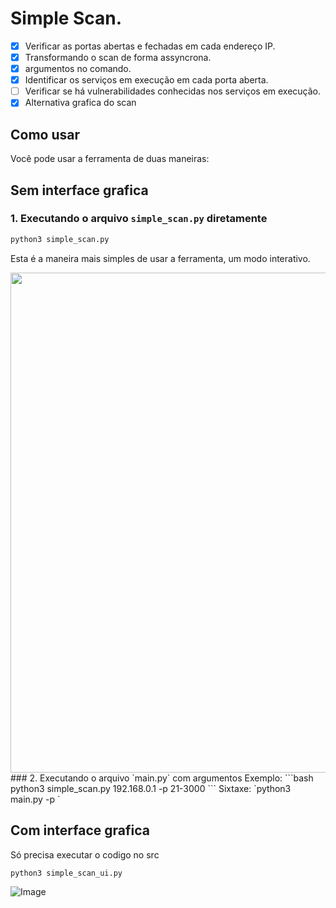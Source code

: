 # Simple Scan.  
- [X] Verificar as portas abertas e fechadas em cada endereço IP.  
- [X] Transformando o scan de forma assyncrona.
- [x] argumentos no comando.  
- [x] Identificar os serviços em execução em cada porta aberta.  
- [ ] Verificar se há vulnerabilidades conhecidas nos serviços em execução.
- [x] Alternativa grafica do scan

## Como usar
Você pode usar a ferramenta de duas maneiras:
## Sem interface grafica
### 1. Executando o arquivo `simple_scan.py` diretamente
```bash
python3 simple_scan.py
```
Esta é a maneira mais simples de usar a ferramenta, um modo interativo.
<div aling= "center">
  <img src="https://github.com/m4rco0/simple_scan/assets/54968908/52aa130f-518d-4cd3-b409-7a613269d7fc" width= "800px">
</div>
### 2. Executando o arquivo `main.py` com argumentos
Exemplo:
```bash
python3 simple_scan.py 192.168.0.1 -p 21-3000
```
Sixtaxe:
`python3 main.py <ip> <porta-inicial> -p <porta-final>`

## Com interface grafica
Só precisa executar o codigo no src

```bash
python3 simple_scan_ui.py 
```
![Image](https://github.com/user-attachments/assets/b8b4ea0e-db4b-46d1-b123-431291cecaed)

